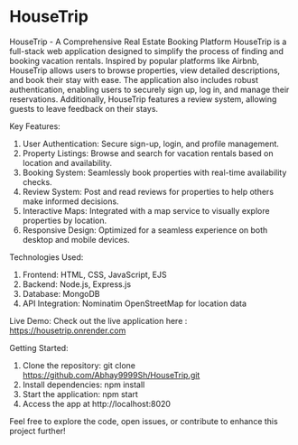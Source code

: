 # HouseTrip
HouseTrip - A Comprehensive Real Estate Booking Platform
HouseTrip is a full-stack web application designed to simplify the process of finding and booking vacation rentals. Inspired by popular platforms like Airbnb, HouseTrip allows users to browse properties, view detailed descriptions, and book their stay with ease. The application also includes robust authentication, enabling users to securely sign up, log in, and manage their reservations. Additionally, HouseTrip features a review system, allowing guests to leave feedback on their stays.

Key Features:
1. User Authentication: Secure sign-up, login, and profile management.
2. Property Listings: Browse and search for vacation rentals based on location and availability.
3. Booking System: Seamlessly book properties with real-time availability checks.
4. Review System: Post and read reviews for properties to help others make informed decisions.
5. Interactive Maps: Integrated with a map service to visually explore properties by location.
6. Responsive Design: Optimized for a seamless experience on both desktop and mobile devices.
   
Technologies Used:
1. Frontend: HTML, CSS, JavaScript, EJS
2. Backend: Node.js, Express.js
3. Database: MongoDB
4. API Integration: Nominatim OpenStreetMap for location data
   
Live Demo:
Check out the live application here : https://housetrip.onrender.com

Getting Started:
1. Clone the repository: git clone https://github.com/Abhay9999Sh/HouseTrip.git
2. Install dependencies: npm install
3. Start the application: npm start
4. Access the app at http://localhost:8020
   
Feel free to explore the code, open issues, or contribute to enhance this project further!
